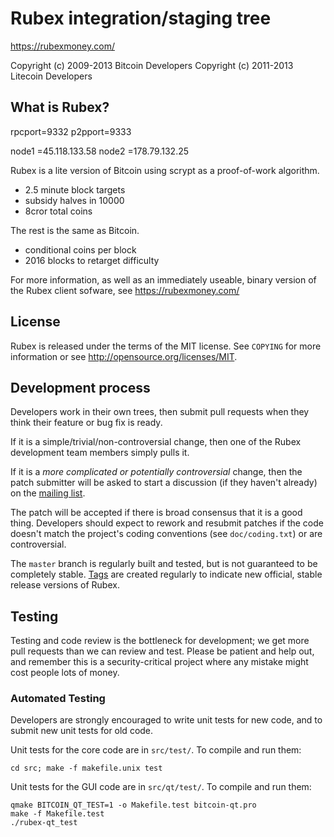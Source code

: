 Rubex integration/staging tree
================================

https://rubexmoney.com/

Copyright (c) 2009-2013 Bitcoin Developers
Copyright (c) 2011-2013 Litecoin Developers

What is Rubex?
----------------

rpcport=9332
p2pport=9333

node1 =45.118.133.58
node2 =178.79.132.25 


Rubex is a lite version of Bitcoin using scrypt as a proof-of-work algorithm.
 - 2.5 minute block targets
 - subsidy halves in 10000
 - 8cror total coins

The rest is the same as Bitcoin.
 - conditional  coins per block
 - 2016 blocks to retarget difficulty

For more information, as well as an immediately useable, binary version of
the Rubex client sofware, see https://rubexmoney.com/

License
-------

Rubex is released under the terms of the MIT license. See `COPYING` for more
information or see http://opensource.org/licenses/MIT.

Development process
-------------------

Developers work in their own trees, then submit pull requests when they think
their feature or bug fix is ready.

If it is a simple/trivial/non-controversial change, then one of the Rubex
development team members simply pulls it.

If it is a *more complicated or potentially controversial* change, then the patch
submitter will be asked to start a discussion (if they haven't already) on the
[mailing list](http://sourceforge.net/mailarchive/forum.php?forum_name=bitcoin-development).

The patch will be accepted if there is broad consensus that it is a good thing.
Developers should expect to rework and resubmit patches if the code doesn't
match the project's coding conventions (see `doc/coding.txt`) or are
controversial.

The `master` branch is regularly built and tested, but is not guaranteed to be
completely stable. [Tags](https://github.com/bitcoin/bitcoin/tags) are created
regularly to indicate new official, stable release versions of Rubex.

Testing
-------

Testing and code review is the bottleneck for development; we get more pull
requests than we can review and test. Please be patient and help out, and
remember this is a security-critical project where any mistake might cost people
lots of money.

### Automated Testing

Developers are strongly encouraged to write unit tests for new code, and to
submit new unit tests for old code.

Unit tests for the core code are in `src/test/`. To compile and run them:

    cd src; make -f makefile.unix test

Unit tests for the GUI code are in `src/qt/test/`. To compile and run them:

    qmake BITCOIN_QT_TEST=1 -o Makefile.test bitcoin-qt.pro
    make -f Makefile.test
    ./rubex-qt_test

